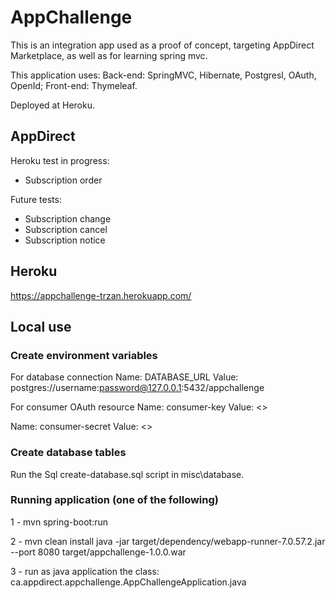 # AppChallenge

This is an integration app used as a proof of concept, targeting AppDirect Marketplace, as well as for learning
spring mvc.

This application uses:
Back-end: SpringMVC, Hibernate, Postgresl, OAuth, OpenId;
Front-end: Thymeleaf.

Deployed at Heroku.

## AppDirect

Heroku test in progress:
- Subscription order

Future tests:
- Subscription change
- Subscription cancel
- Subscription notice


## Heroku
https://appchallenge-trzan.herokuapp.com/


## Local use
### Create environment variables

For database connection
Name: DATABASE_URL 
Value: postgres://username:password@127.0.0.1:5432/appchallenge

For consumer OAuth resource
Name: consumer-key
Value: <<your key>>

Name: consumer-secret
Value: <<your secret>>

### Create database tables
Run the Sql create-database.sql script in misc\database.

### Running application (one of the following)
1 - mvn spring-boot:run

2 - mvn clean install
    java -jar target/dependency/webapp-runner-7.0.57.2.jar --port 8080 target/appchallenge-1.0.0.war
    
3 - run as java application the class: ca.appdirect.appchallenge.AppChallengeApplication.java
